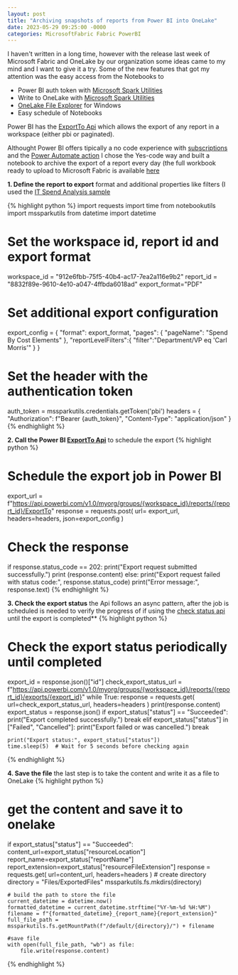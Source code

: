 ```yaml
---
layout: post
title: "Archiving snapshots of reports from Power BI into OneLake"
date: 2023-05-29 09:25:00 -0000
categories: MicrosoftFabric Fabric PowerBI
---
```


I haven't written in a long time, however with the release last week of Microsoft Fabric and OneLake by our organization some ideas came to my mind and I want to give it a try.
Some of the new features that got my attention was the easy access from the Notebooks to
- Power BI auth token with [Microsoft Spark Utilities](https://learn.microsoft.com/en-us/azure/synapse-analytics/spark/microsoft-spark-utilities?pivots=programming-language-python)
- Write to OneLake with [Microsoft Spark Utilities](https://learn.microsoft.com/en-us/azure/synapse-analytics/spark/microsoft-spark-utilities?pivots=programming-language-python)
- [OneLake File Explorer](https://learn.microsoft.com/en-us/fabric/onelake/onelake-file-explorer) for Windows 
- Easy schedule of Notebooks 

Power BI has the [ExportTo Api](https://learn.microsoft.com/en-us/rest/api/power-bi/reports/export-to-file-in-group) which allows the export of any report in a workspace (either pbi or paginated).

Althought Power BI offers tipically a no code experience with [subscriptions](https://learn.microsoft.com/en-us/power-bi/collaborate-share/end-user-subscribe?tabs=creator) and the [Power Automate action](https://learn.microsoft.com/en-us/power-bi/collaborate-share/service-automate-power-bi-report-export)
I chose the Yes-code way and built a notebook to archive the export of a report every day (the full workbook ready to upload to Microsoft Fabric is available [here](https://github.com/jtarquino/jtarquino.github.io/blob/master/samples/ExportBlogPost.ipynb)

**1. Define the report to export** format and additional properties like filters (I used the [IT Spend Analysis sample](https://learn.microsoft.com/en-us/power-bi/create-reports/sample-it-spend)
 
{% highlight python %}
import requests
import time
from notebookutils import mssparkutils
from datetime import datetime

# Set the workspace id, report id and export format
workspace_id = "912e6fbb-75f5-40b4-ac17-7ea2a116e9b2"
report_id = "8832f89e-9610-4e10-a047-4ffbda6018ad"
export_format="PDF"

# Set additional export configuration
export_config = {
    "format": export_format,
    "pages": {
        "pageName": "Spend By Cost Elements"
    },
    "reportLevelFilters":{
        "filter":"Department/VP eq 'Carl Morris'"
    }
}

# Set the header with the authentication token
auth_token = mssparkutils.credentials.getToken('pbi')
headers = {
    "Authorization": f"Bearer {auth_token}",
    "Content-Type": "application/json"
}
{% endhighlight %}

**2. Call the Power BI [ExportTo Api](https://learn.microsoft.com/en-us/rest/api/power-bi/reports/export-to-file-in-group)** to schedule the export
{% highlight python %}
# Schedule the export job in Power BI
export_url = f"https://api.powerbi.com/v1.0/myorg/groups/{workspace_id}/reports/{report_id}/ExportTo"
response = requests.post(
    url= export_url,
    headers=headers,
    json=export_config
)

# Check the response
if response.status_code == 202:
    print("Export request submitted successfully.")
    print (response.content)
else:
    print("Export request failed with status code:", response.status_code)
    print("Error message:", response.text)
{% endhighlight %}

**3. Check the export status** the Api follows an async pattern, after the job is scheduled is needed to verify the progress of if using the [check status api](https://learn.microsoft.com/en-us/rest/api/power-bi/reports/get-export-to-file-status) until the export is completed**
{% highlight python %}
# Check the export status periodically until completed
export_id =  response.json()["id"]
check_export_status_url = f"https://api.powerbi.com/v1.0/myorg/groups/{workspace_id}/reports/{report_id}/exports/{export_id}"
while True:
    response = requests.get(
        url=check_export_status_url,
        headers=headers
    )
    print(response.content)
    export_status = response.json()
    if export_status["status"] == "Succeeded":
        print("Export completed successfully.")
        break
    elif export_status["status"] in ["Failed", "Cancelled"]:
        print("Export failed or was cancelled.")
        break

    print("Export status:", export_status["status"])
    time.sleep(5)  # Wait for 5 seconds before checking again
{% endhighlight %}

**4. Save the file** the last step is to take the content and write it as a file to OneLake
{% highlight python %}
# get the content and save it to onelake
if export_status["status"] == "Succeeded":
    content_url=export_status["resourceLocation"]
    report_name=export_status["reportName"]
    report_extension=export_status["resourceFileExtension"]
    response = requests.get(
            url=content_url,
            headers=headers
        )
    # create directory
    directory = "Files/ExportedFiles"
    mssparkutils.fs.mkdirs(directory) 

    # build the path to store the file
    current_datetime = datetime.now()
    formatted_datetime = current_datetime.strftime("%Y-%m-%d %H:%M")
    filename = f"{formatted_datetime}_{report_name}{report_extension}"
    full_file_path = mssparkutils.fs.getMountPath(f"/default/{directory}/") + filename

    #save file
    with open(full_file_path, "wb") as file:
        file.write(response.content)
{% endhighlight %}
